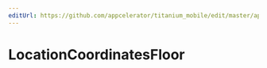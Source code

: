 ```yaml
---
editUrl: https://github.com/appcelerator/titanium_mobile/edit/master/apidoc/Titanium/Geolocation/Geolocation.yml
---
```

# LocationCoordinatesFloor

<TypeHeader/>

<ApiDocs/>
